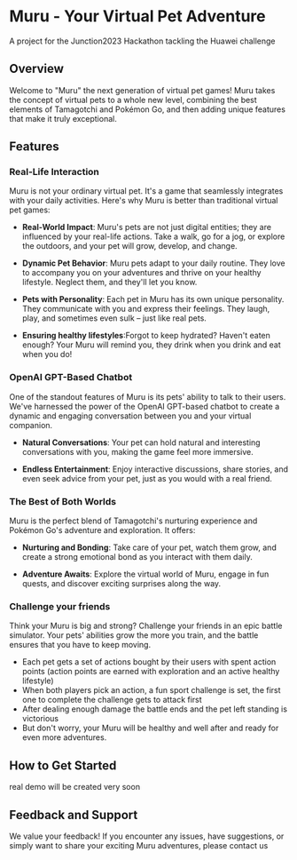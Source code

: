 # Muru - Your Virtual Pet Adventure

A project for the Junction2023 Hackathon tackling the Huawei challenge

## Overview

Welcome to "Muru" the next generation of virtual pet games! Muru takes the concept of virtual pets to a whole new level, combining the best elements of Tamagotchi and Pokémon Go, and then adding unique features that make it truly exceptional.

## Features

### Real-Life Interaction

Muru is not your ordinary virtual pet. It's a game that seamlessly integrates with your daily activities. Here's why Muru is better than traditional virtual pet games:

- **Real-World Impact**: Muru's pets are not just digital entities; they are influenced by your real-life actions. Take a walk, go for a jog, or explore the outdoors, and your pet will grow, develop, and change.

- **Dynamic Pet Behavior**: Muru pets adapt to your daily routine. They love to accompany you on your adventures and thrive on your healthy lifestyle. Neglect them, and they'll let you know.

- **Pets with Personality**: Each pet in Muru has its own unique personality. They communicate with you and express their feelings. They laugh, play, and sometimes even sulk – just like real pets.

- **Ensuring healthy lifestyles**:Forgot to keep hydrated? Haven't eaten enough? Your Muru will remind you, they drink when you drink and eat when you do!

### OpenAI GPT-Based Chatbot

One of the standout features of Muru is its pets' ability to talk to their users. We've harnessed the power of the OpenAI GPT-based chatbot to create a dynamic and engaging conversation between you and your virtual companion.

- **Natural Conversations**: Your pet can hold natural and interesting conversations with you, making the game feel more immersive.

- **Endless Entertainment**: Enjoy interactive discussions, share stories, and even seek advice from your pet, just as you would with a real friend.

### The Best of Both Worlds

Muru is the perfect blend of Tamagotchi's nurturing experience and Pokémon Go's adventure and exploration. It offers:

- **Nurturing and Bonding**: Take care of your pet, watch them grow, and create a strong emotional bond as you interact with them daily.

- **Adventure Awaits**: Explore the virtual world of Muru, engage in fun quests, and discover exciting surprises along the way.


### Challenge your friends

Think your Muru is big and strong? Challenge your friends in an epic battle simulator. Your pets' abilities grow the more you train, and the battle ensures that you have to keep moving.

- Each pet gets a set of actions bought by their users with spent action points (action points are earned with exploration and an active healthy lifestyle)
- When both players pick an action, a fun sport challenge is set, the first one to complete the challenge gets to attack first
- After dealing enough damage the battle ends and the pet left standing is victorious
- But don't worry, your Muru will be healthy and well after and ready for even more adventures.

## How to Get Started

real demo will be created very soon

## Feedback and Support

We value your feedback! If you encounter any issues, have suggestions, or simply want to share your exciting Muru adventures, please contact us

